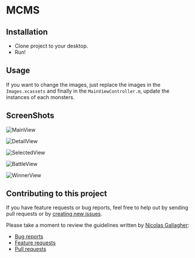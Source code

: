 # MCMS

## Installation
* Clone project to your desktop. 
* Run!

## Usage

If you want to change the images, just replace the images in the `Images.xcassets` and finally in the `MainViewController.m`, update the instances of each monsters. 

## ScreenShots
![MainView](https://cldup.com/FMqjuKYnIM.png)

![DetailView](https://cldup.com/X9zwUh4Qbq.png)

![SelectedView](https://cldup.com/qz8_FECGZY.png)

![BattleView](https://cldup.com/Frq4ivoIVS.png)

![WinnerView](https://cldup.com/bRo7VO_6JD.png)

## Contributing to this project
If you have feature requests or bug reports, feel free to help out by sending pull requests or by [creating new issues](https://github.com/gabemdev/GMDCircleLoader/issues/new). 

Please take a moment to review the guidelines written by [Nicolas Gallagher](https://github.com/necolas/):
* [Bug reports](https://github.com/necolas/issue-guidelines/blob/master/CONTRIBUTING.md#bugs)
* [Feature requests](https://github.com/necolas/issue-guidelines/blob/master/CONTRIBUTING.md#features)
* [Pull requests](https://github.com/necolas/issue-guidelines/blob/master/CONTRIBUTING.md#pull-requests)